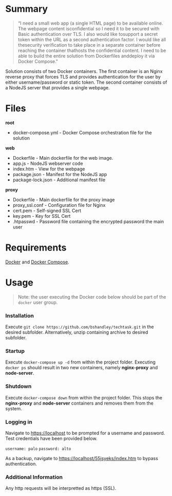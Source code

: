 # Summary

>“I need a small web app (a single HTML page) to be available online. The webpage content isconfidential so I need it to be secured with Basic authentication over TLS. I also would like tosupport a secret token within the URL as a second authentication factor. I would like all thesecurity verification to take place in a separate container before reaching the container thathosts the confidential content. I need to be able to build the entire solution from Dockerfiles anddeploy it via Docker Compose."

Solution consists of two Docker containers. The first container is an Nginx reverse proxy that forces TLS and provides authentication for the user by either username/password or static token. The second container consists of a NodeJS server that provides a single webpage.

# Files
**root**
* docker-compose.yml - Docker Compose orchestration file for the solution
 
 **web**
 * Dockerfile - Main dockerfile for the web image.
 * app.js - NodeJS webserver code
 * index.htm - View for the webpage
 * package.json - Manifest for the NodeJS app
 * package-lock.json - Additional manifest file
 
 **proxy**
 * Dockerfile - Main dockerfile for the proxy image
 * proxy_ssl.conf - Configuration file for Nginx
 * cert.pem - Self-signed SSL Cert
 * key.pem - Key for SSL Cert
 * .htpasswd - Password file containing the encrypted password the main user

# Requirements

[Docker](https://www.docker.com/) and [Docker Compose](https://docs.docker.com/compose/).



# Usage
> Note: the user executing the Docker code below should be part of the `docker` user group.

### Installation
Execute `git clone https://github.com/bshandley/techtask.git` in the desired subfolder. Alternatively, unzip containing archive to desired subfolder.

### Startup
Execute `docker-compose up -d` from within the project folder. Executing `docker ps` should result in two new containers, namely **nginx-proxy** and **node-server**.

### Shutdown
Execute `docker-compose down` from within the project folder. This stops the **nginx-proxy** and **node-server** containers and removes them from the system.

### Logging in
Navigate to [https://localhost](https://localhost) to be prompted for a username and password. Test credentials have been provided below.

`username: palo`
`password: alto`

As a backup, navigate to [https://localhost/55jsyeks/index.htm](https://localhost/55jsyeks/index.htm) to bypass authentication.

### Additional Information
Any http requests will be interpretted as https (SSL).
